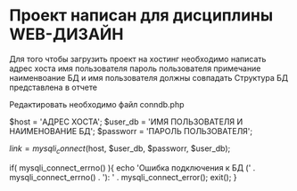 # Проект написан для дисциплины WEB-ДИЗАЙН

Для того чтобы загрузить проект на хостинг необходимо написать адрес хоста имя пользователя пароль пользователя примечание наименвоание БД и имя пользователя должны совпадать Структура БД представлена в отчете


Редактировать необходимо файл conndb.php 

$host = 'АДРЕС ХОСТА'; 
$user_db = 'ИМЯ ПОЛЬЗОВАТЕЛЯ И НАИМЕНОВАНИЕ БД';
$passworr = 'ПАРОЛЬ ПОЛЬЗОВАТЕЛЯ';

$link = mysqli_connect($host, $user_db, $passworr, $user_db);

if( mysqli_connect_errno() ){
	echo 'Ошибка подключения к БД (' . mysqli_connect_errno() . '): ' . mysqli_connect_error();
	exit();
}

